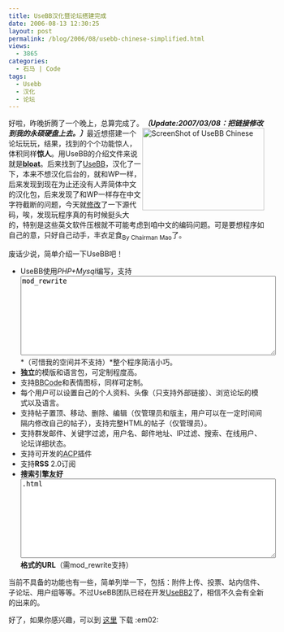 ```yaml
---
title: UseBB汉化暨论坛搭建完成
date: 2006-08-13 12:30:25
layout: post
permalink: /blog/2006/08/usebb-chinese-simplified.html
views:
  - 3865
categories:
  - 石马 | Code
tags:
  - Usebb
  - 汉化
  - 论坛
---
```

好啦，昨晚折腾了一个晚上，总算完成了。***〔Update:2007/03/08：把链接修改到我的永硕硬盘上去。〕***<img src="http://junnie.3322.org/images/zhu8.net/usebb-chinese.jpg" style="width: 240px; height: 162px;float:right;" title="ScreenShot of UseBB Chinese" alt="ScreenShot of UseBB Chinese" />最近想搭建一个论坛玩玩，结果，找到的个个功能惊人，体积同样**惊人**。用UseBB的介绍文件来说就是<acronym title="Unnecessary features"><strong>bloat</strong></acronym>。后来找到了<a href="http://www.usebb.net/" title="" target="_blank">UseBB</a>，汉化了一下，本来不想汉化后台的，就和WP一样，后来发现到现在为止还没有人弄简体中文的汉化包，后来发现了和WP一样存在中文字符截断的问题，今天就<a href="http://groups.google.com/group/Zhu8/browse_thread/thread/7cf0947ec61ac13a/4cf29f9e175b04fe" title="UseBB中文字符截断函数（UTF-8）修改" target="_blank">修改</a>了一下源代码，唉，发现玩程序真的有时候挺头大的，特别是这些英文软件压根就不可能考虑到咱中文的编码问题。可是要想程序如自己的意，只好自己动手，丰衣足食<sub>By Chairman Mao</sub>了。

废话少说，简单介绍一下UseBB吧！

*   UseBB使用*PHP+Mysql*编写，支持<textarea name="code" class="php" cols="60" rows="10">mod_rewrite</textarea>*（可惜我的空间并不支持）*整个程序简洁小巧。
*   **独立**的模版和语言包，可定制程度高。
*   支持<acronym title="Bulletin Board Code, replacing HTML">BBCode</acronym>和表情图标，同样可定制。
*   每个用户可以设置自己的个人资料、头像（只支持外部链接）、浏览论坛的模式以及语言。
*   支持帖子置顶、移动、删除、编辑（仅管理员和版主，用户可以在一定时间间隔内修改自己的帖子），支持完整HTML的帖子（仅管理员）。
*   支持群发邮件、关键字过滤，用户名、邮件地址、IP过滤、搜索、在线用户、论坛详细状态。
*   支持可开发的<acronym title="Admin Control Panel">ACP</acronym>插件
*   支持**RSS** 2.0订阅
*   **搜索引擎友好 <textarea name="code" class="php" cols="60" rows="10">.html</textarea> 格式的URL**（需mod_rewrite支持）

当前不具备的功能也有一些，简单列举一下，包括：附件上传、投票、站内信件、子论坛、用户组等等。不过UseBB团队已经在开发<a href="http://usebb.sourceforge.net/UseBB2/" title="UseBB2" target="_blank">UseBB2</a>了，相信不久会有全新的出来的。

好了，如果你感兴趣，可以到 <a href="http://zhu8.ys168.com/" title="我的永硕硬盘" target="_blank">这里</a> 下载 :em02: